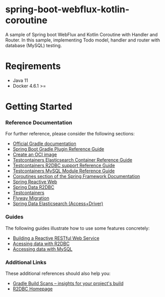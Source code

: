 # spring-boot-webflux-kotlin-coroutine
A sample of Spring boot WebFlux and Kotlin Coroutine with Handler and Router. In this sample, implementing Todo model, handler and router with database (MySQL) testing.

# Reqirements
- Java 11
- Docker 4.6.1 >=

# Getting Started

### Reference Documentation
For further reference, please consider the following sections:

* [Official Gradle documentation](https://docs.gradle.org)
* [Spring Boot Gradle Plugin Reference Guide](https://docs.spring.io/spring-boot/docs/2.6.5/gradle-plugin/reference/html/)
* [Create an OCI image](https://docs.spring.io/spring-boot/docs/2.6.5/gradle-plugin/reference/html/#build-image)
* [Testcontainers Elasticsearch Container Reference Guide](https://www.testcontainers.org/modules/elasticsearch/)
* [Testcontainers R2DBC support Reference Guide](https://www.testcontainers.org/modules/databases/r2dbc/)
* [Testcontainers MySQL Module Reference Guide](https://www.testcontainers.org/modules/databases/mysql/)
* [Coroutines section of the Spring Framework Documentation](https://docs.spring.io/spring/docs/5.3.17/spring-framework-reference/languages.html#coroutines)
* [Spring Reactive Web](https://docs.spring.io/spring-boot/docs/2.6.5/reference/htmlsingle/#web.reactive)
* [Spring Data R2DBC](https://docs.spring.io/spring-boot/docs/2.6.5/reference/htmlsingle/#boot-features-r2dbc)
* [Testcontainers](https://www.testcontainers.org/)
* [Flyway Migration](https://docs.spring.io/spring-boot/docs/2.6.5/reference/htmlsingle/#howto-execute-flyway-database-migrations-on-startup)
* [Spring Data Elasticsearch (Access+Driver)](https://docs.spring.io/spring-boot/docs/2.6.5/reference/htmlsingle/#boot-features-elasticsearch)

### Guides
The following guides illustrate how to use some features concretely:

* [Building a Reactive RESTful Web Service](https://spring.io/guides/gs/reactive-rest-service/)
* [Acessing data with R2DBC](https://spring.io/guides/gs/accessing-data-r2dbc/)
* [Accessing data with MySQL](https://spring.io/guides/gs/accessing-data-mysql/)

### Additional Links
These additional references should also help you:

* [Gradle Build Scans – insights for your project's build](https://scans.gradle.com#gradle)
* [R2DBC Homepage](https://r2dbc.io)

